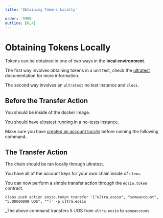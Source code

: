```yaml
---
title: 'Obtaining Tokens Locally'

order: -9989
outline: [0,4]
---
```


# Obtaining Tokens Locally

Tokens can be obtained in one of two ways in the **local environment**.

The first way involves obtaining tokens in a unit test, check the [ultratest](../../products/ultratest/index.md#adduos) documentation for more information.

The second way involves an `ultratest` no test instance and `cleos`.

## Before the Transfer Action

You should be inside of the docker image.

You should have [ultratest running in a no-tests instance](../../products/ultratest/index.md#starting-a-system-node).

Make sure you have [created an account locally](../../blockchain/general/tools/cleos.md#creating-an-account) before running the following command.

## The Transfer Action

The chain should be ran locally through ultratest. 

You have all of the account keys for your own chain inside of `cleos`.

You can now perform a simple transfer action through the `eosio.token` contract.

```
cleos push action eosio.token transfer '["ultra.eosio", "someaccount", "5.00000000 UOS", ""]' -p ultra.eosio
```

_The above command transfers 5 UOS from `ultra.eosio` to `someaccount`.

